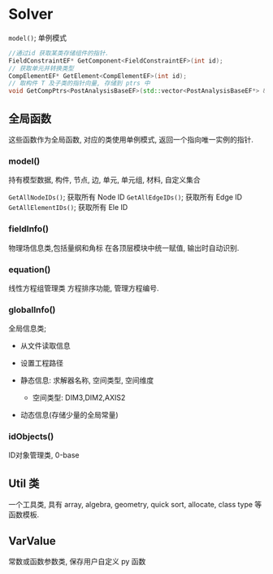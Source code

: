 # Solver

`model()`; 单例模式

```cpp
//通过id 获取某类存储组件的指针.
FieldConstraintEF* GetComponent<FieldConstraintEF>(int id);
// 获取单元并转换类型
CompElementEF* GetElement<CompElementEF>(int id);
// 取构件 T 及子类的指针向量, 存储到 ptrs 中
void GetCompPtrs<PostAnalysisBaseEF>(std::vector<PostAnalysisBaseEF*> &ptrs)
```

## 全局函数

这些函数作为全局函数, 对应的类使用单例模式,
返回一个指向唯一实例的指针.

### model()

持有模型数据,
构件,
节点, 边,  单元, 单元组,
材料, 自定义集合

`GetAllNodeIDs()`; 获取所有 Node ID
`GetAllEdgeIDs()`; 获取所有 Edge ID
`GetAllElementIDs()`; 获取所有 Ele ID

### fieldInfo()

物理场信息类,包括量纲和角标
在各顶层模块中统一赋值, 输出时自动识别.

### equation()

线性方程组管理类
方程排序功能, 管理方程编号.

### globalInfo()

全局信息类;

+ 从文件读取信息
+ 设置工程路径

+ 静态信息: 求解器名称, 空间类型, 空间维度
    + 空间类型: DIM3,DIM2,AXIS2

+ 动态信息(存储少量的全局常量)

### idObjects()

ID对象管理类, 0-base

## Util 类

一个工具类, 具有
array, algebra, geometry, quick sort, allocate,
class type 等函数模板.

## VarValue

常数或函数参数类,
保存用户自定义 py 函数
